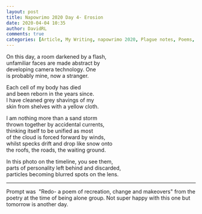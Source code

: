 ```yaml
---  
layout: post  
title: Napowrimo 2020 Day 4- Erosion  
date: 2020-04-04 10:35  
author: DavidRL  
comments: true  
categories: [Article, My Writing, napowrimo 2020, Plague notes, Poems, Poetry]  
---  
```

On this day, a room darkened by a flash,  
unfamiliar faces are made abstract by  
developing camera technology. One  
is probably mine, now a stranger.  
  
Each cell of my body has died  
and been reborn in the years since.  
I have cleaned grey shavings of my  
skin from shelves with a yellow cloth.  
  
I am nothing more than a sand storm  
thrown together by accidental currents,  
thinking itself to be unified as most  
of the cloud is forced forward by winds,  
whilst specks drift and drop like snow onto  
the roofs, the roads, the waiting ground.  
  
In this photo on the timeline, you see them,  
parts of personality left behind and discarded,  
particles becoming blurred spots on the lens.  
  
***  
  
Prompt was  "Redo- a poem of recreation, change and makeovers" from the poetry at the time of being alone group. Not super happy with this one but tomorrow is another day.  
  